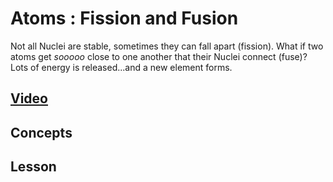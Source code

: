 # Atoms : Fission and Fusion
Not all Nuclei are stable, sometimes they can fall apart (fission). What if two atoms get *sooooo* close to one another that their Nuclei connect (fuse)? Lots of energy is released...and a new element forms.

## [Video]()

## Concepts

## Lesson